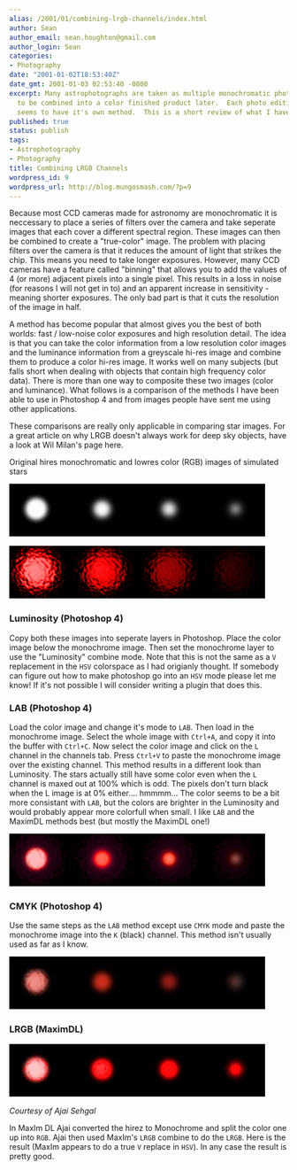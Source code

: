 ```yaml
---
alias: /2001/01/combining-lrgb-channels/index.html
author: Sean
author_email: sean.houghton@gmail.com
author_login: Sean
categories:
- Photography
date: "2001-01-02T18:53:40Z"
date_gmt: 2001-01-03 02:53:40 -0800
excerpt: Many astrophotographs are taken as multiple monochromatic photos that need
  to be combined into a color finished product later.  Each photo editing package
  seems to have it's own method.  This is a short review of what I have.
published: true
status: publish
tags:
- Astrophotography
- Photography
title: Combining LRGB Channels
wordpress_id: 9
wordpress_url: http://blog.mungosmash.com/?p=9
---
```

Because most CCD cameras made for astronomy are monochromatic it is neccessary to place a series of filters over the camera and take seperate images that each cover a different spectral region. These images can then be combined to create a "true-color" image. The problem with placing filters over the camera is that it reduces the amount of light that strikes the chip. This means you need to take longer exposures. However, many CCD cameras have a feature called "binning" that allows you to add the values of 4 (or more) adjacent pixels into a single pixel. This results in a loss in noise (for reasons I will not get in to) and an apparent increase in sensitivity - meaning shorter exposures. The only bad part is that it cuts the resolution of the image in half.

A method has become popular that almost gives you the best of both worlds: fast / low-noise color exposures and high resolution detail. The idea is that you can take the color information from a low resolution color images and the luminance information from a greyscale hi-res image and combine them to produce a color hi-res image. It works well on many subjects (but falls short when dealing with objects that contain high frequency color data). There is more than one way to composite these two images (color and luminance). What follows is a comparison of the methods I have been able to use in Photoshop 4 and from images people have sent me using other applications.

These comparisons are really only applicable in comparing star images. For a great article on why LRGB doesn't always work for deep sky objects, have a look at Wil Milan's page here.

Original hires monochromatic and lowres color (RGB) images of simulated stars

![](1108604651_stars_hires.jpg)

![](1108604743_stars_lowres.jpg)


### Luminosity (Photoshop 4)

Copy both these images into seperate layers in Photoshop. Place the color image below the monochrome image. Then set the monochrome layer to use the "Luminosity" combine mode. Note that this is not the same as a `V` replacement in the `HSV` colorspace as I had origianly thought. If somebody can figure out how to make photoshop go into an `HSV` mode please let me know! If it's not possible I will consider writing a plugin that does this.


### LAB (Photoshop 4)

Load the color image and change it's mode to `LAB`. Then load in the monochrome image. Select the whole image with `Ctrl+A`, and copy it into the buffer with `Ctrl+C`. Now select the color image and click on the `L` channel in the channels tab. Press `Ctrl+V` to paste the monochrome image over the existing channel. This method results in a different look than Luminosity. The stars actually still have some color even when the `L` channel is maxed out at 100% which is odd. The pixels don't turn black when the L image is at 0% either.... hmmmm... The color seems to be a bit more consistant with `LAB`, but the colors are brighter in the Luminosity and would probably appear more colorfull when small. I like `LAB` and the MaximDL methods best (but mostly the MaximDL one!)

![](1108604800_stars_lab.jpg)


### CMYK (Photoshop 4)

Use the same steps as the `LAB` method except use `CMYK` mode and paste the monochrome image into the `K` (black) channel. This method isn't usually used as far as I know.

![](1108604830_stars_cmyk.jpg)


### LRGB (MaximDL)

![](1108604882_stars_maximdl.jpg)

*Courtesy of Ajai Sehgal*

In MaxIm DL Ajai converted the hirez to Monochrome and split the color one up into `RGB`. Ajai then used MaxIm's `LRGB` combine to do the `LRGB`. Here is the result (MaxIm appears to do a true `V` replace in `HSV`). In any case the result is pretty good.

